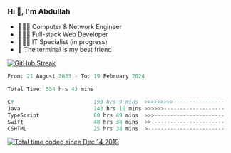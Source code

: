 <h3>Hi 👋, I'm Abdullah</h3>

- 👷🏼‍♂️ Computer & Network Engineer
- 👨🏻‍💻 Full-stack Web Developer
- 👨🏻‍💻 IT Specialist (in progress)
- 🖤 The terminal is my best friend

[![GitHub Streak](https://streak-stats.demolab.com?user=al3bad&theme=transparent&date_format=j%20M%5B%20Y%5D)](https://git.io/streak-stats)

<!--START_SECTION:waka-->

```python
From: 21 August 2023 - To: 19 February 2024

Total Time: 554 hrs 43 mins

C#                         193 hrs 9 mins  >>>>>>>>>----------------   34.55 %
Java                       143 hrs 10 mins >>>>>>-------------------   25.61 %
TypeScript                 60 hrs 49 mins  >>>----------------------   10.88 %
Swift                      48 hrs 38 mins  >>-----------------------   08.70 %
CSHTML                     25 hrs 38 mins  >------------------------   04.59 %
```

<!--END_SECTION:waka-->

<p>
  <a href="https://wakatime.com/@ce2a2aac-0d6b-4d65-b864-8a4bcaf12967"><img src="https://wakatime.com/badge/user/ce2a2aac-0d6b-4d65-b864-8a4bcaf12967.svg" alt="Total time coded since Dec 14 2019" /></a>
</p>

